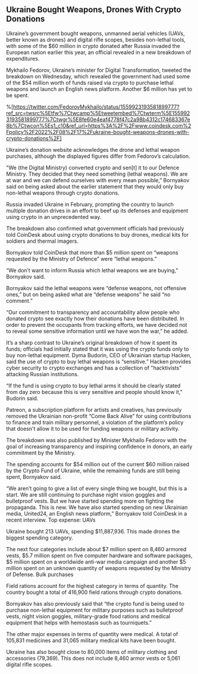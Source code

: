 ## Ukraine Bought Weapons, Drones With Crypto Donations

Ukraine’s government bought weapons, unmanned aerial vehicles (UAVs, better known as drones) and digital rifle scopes, besides non-lethal tools, with some of the $60 million in crypto donated after Russia invaded the European nation earlier this year, an official revealed in a new breakdown of expenditures.

Mykhailo Fedorov, Ukraine’s minister for Digital Transformation, tweeted the breakdown on Wednesday, which revealed the government had used some of the $54 million worth of funds raised via crypto to purchase lethal weapons and launch an English news platform. Another $6 million has yet to be spent.

%[https://twitter.com/FedorovMykhailo/status/1559923193581899777?ref_src=twsrc%5Etfw%7Ctwcamp%5Etweetembed%7Ctwterm%5E1559923193581899777%7Ctwgr%5E8fe60e4eaf4778f47c2a98b4312c174683367e8b%7Ctwcon%5Es1_c10&ref_url=https%3A%2F%2Fwww.coindesk.com%2Fpolicy%2F2022%2F08%2F17%2Fukraine-bought-weapons-drones-with-crypto-donations%2F]

Ukraine’s donation website acknowledges the drone and lethal weapon purchases, although the displayed figures differ from Fedorov’s calculation.

"We (the Digital Ministry) converted crypto and sen[t] it to our Defence Ministry. They decided that they need something (lethal weapons). We are at war and we can defend ourselves with every mean possible,” Bornyakov said on being asked about the earlier statement that they would only buy non-lethal weapons through crypto donations.

Russia invaded Ukraine in February, prompting the country to launch multiple donation drives in an effort to beef up its defenses and equipment using crypto in an unprecedented way.

The breakdown also confirmed what government officials had previously told CoinDesk about using crypto donations to buy drones, medical kits for soldiers and thermal imagers.

Bornyakov told CoinDesk that more than $5 million spent on “weapons requested by the Ministry of Defence” were “lethal weapons.”

“We don’t want to inform Russia which lethal weapons we are buying,” Bornyakov said.

Bornyakov said the lethal weapons were “defense weapons, not offensive ones,” but on being asked what are “defense weapons” he said “no comment.”

“Our commitment to transparency and accountability allow people who donated crypto see exactly how their donations have been distributed. In order to prevent the occupants from tracking efforts, we have decided not to reveal some sensitive information until we have won the war,” he added.

It’s a sharp contrast to Ukraine’s original breakdown of how it spent its funds; officials had initially stated that it was using the crypto funds only to buy non-lethal equipment.
Dyma Budorin, CEO of Ukrainian startup Hacken, said the use of crypto to buy lethal weapons is “sensitive.” Hacken provides cyber security to crypto exchanges and has a collection of "hacktivists" attacking Russian institutions.

“If the fund is using crypto to buy lethal arms it should be clearly stated from day zero because this is very sensitive and people should know it,” Budorin said.

Patreon, a subscription platform for artists and creatives, has previously removed the Ukrainian non-profit “Come Back Alive” for using contributions to finance and train military personnel, a violation of the platform’s policy that doesn't allow it to be used for funding weapons or military activity.

The breakdown was also published by Minister Mykhailo Fedorov with the goal of increasing transparency and inspiring confidence in donors, an early commitment by the Ministry.

The spending accounts for $54 million out of the current $60 million raised by the Crypto Fund of Ukraine, while the remaining funds are still being spent, Bornyakov said.

“We aren’t going to give a list of every single thing we bought, but this is a start. We are still continuing to purchase night vision goggles and bulletproof vests. But we have started spending more on fighting the propaganda. This is new. We have also started spending on new Ukrainian media, United24, an English news platform,” Bornyakov told CoinDesk in a recent interview.
Top expense: UAVs

Ukraine bought 213 UAVs, spending $11,887,936. This made drones the biggest spending category.

The next four categories include about $7 million spent on 8,460 armored vests, $5.7 million spent on five computer hardware and software packages, $5 million spent on a worldwide anti-war media campaign and another $5 million spent on an unknown quantity of weapons requested by the Ministry of Defense.
Bulk purchases

Field rations account for the highest category in terms of quantity. The country bought a total of 416,900 field rations through crypto donations.

Bornyakov has also previously said that “the crypto fund is being used to purchase non-lethal equipment for military purposes such as bulletproof vests, night vision goggles, military-grade food rations and medical equipment that helps with hemostasis such as tourniquets.”

The other major expenses in terms of quantity were medical. A total of 105,831 medicines and 31,065 military medical kits have been bought.

Ukraine has also bought close to 80,000 items of military clothing and accessories (79,369). This does not include 8,460 armor vests or 5,061 digital rifle scopes.